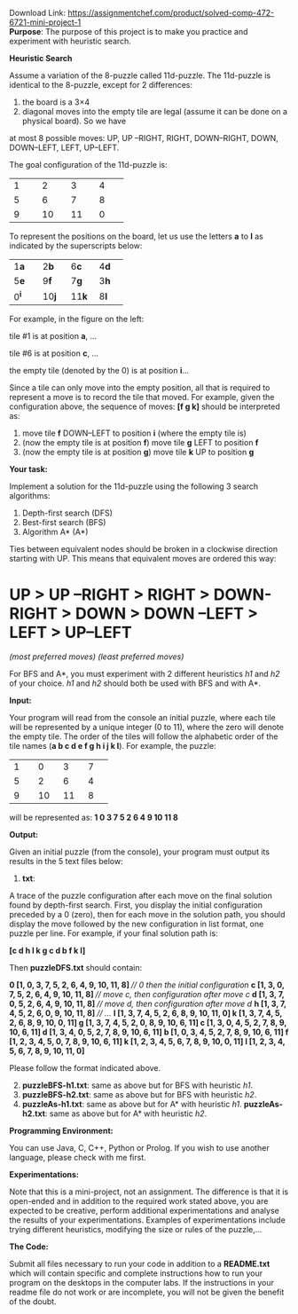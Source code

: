 Download Link: https://assignmentchef.com/product/solved-comp-472-6721-mini-project-1
<br>
<strong>Purpose</strong>:           The purpose of this project is to make you practice and experiment with heuristic search.




<strong>Heuristic Search </strong>

<strong> </strong>

Assume a variation of the 8-puzzle called 11d-puzzle.  The 11d-puzzle is identical to the 8-puzzle, except for 2 differences:

<ol>

 <li>the board is a 3×4</li>

 <li>diagonal moves into the empty tile are legal (assume it can be done on a physical board). So we have</li>

</ol>

at most 8 possible moves: UP, UP –RIGHT, RIGHT, DOWN–RIGHT, DOWN, DOWN–LEFT, LEFT, UP–LEFT.




The goal configuration of the 11d-puzzle is:




<table width="142">

 <tbody>

  <tr>

   <td width="35">1</td>

   <td width="36">2</td>

   <td width="35">3</td>

   <td width="36">4</td>

  </tr>

  <tr>

   <td width="35">5</td>

   <td width="36">6</td>

   <td width="35">7</td>

   <td width="36">8</td>

  </tr>

  <tr>

   <td width="35">9</td>

   <td width="36">10</td>

   <td width="35">11</td>

   <td width="36">0</td>

  </tr>

 </tbody>

</table>




To represent the positions on the board, let us use the letters <strong>a</strong> to <strong>l</strong> as indicated by the superscripts below:




<table width="142">

 <tbody>

  <tr>

   <td width="36">1<strong>a</strong></td>

   <td width="35">2<strong>b</strong></td>

   <td width="35">6<strong>c</strong></td>

   <td width="35">4<strong>d</strong></td>

  </tr>

  <tr>

   <td width="36">5<strong>e</strong></td>

   <td width="35">9<strong>f</strong></td>

   <td width="35">7<strong>g</strong></td>

   <td width="35">3<strong>h</strong></td>

  </tr>

  <tr>

   <td width="36">0<strong><sup>i</sup></strong></td>

   <td width="35">10<strong>j</strong></td>

   <td width="35">11<strong>k</strong></td>

   <td width="35">8<strong>l</strong></td>

  </tr>

 </tbody>

</table>

For example, in the figure on the left:

tile #1 is at position <strong>a</strong>, …

tile #6 is at position <strong>c</strong>, …

<sub>                                                                               </sub>the empty tile (denoted by the 0) is at position <strong>i</strong>…




Since a tile can only move into the empty position, all that is required to represent a move is to record the tile that moved.  For example, given the configuration above, the sequence of moves: <strong>[f g k]</strong> should be interpreted as:

<ol>

 <li>move tile <strong>f</strong> DOWN–LEFT to position <strong>i</strong> (where the empty tile is)</li>

 <li>(now the empty tile is at position <strong>f</strong>) move tile <strong>g</strong> LEFT to position <strong>f</strong></li>

 <li>(now the empty tile is at position <strong>g</strong>) move tile <strong>k</strong> UP to position <strong>g</strong></li>

</ol>




<strong>Your task: </strong>

Implement a solution for the 11d-puzzle using the following 3 search algorithms:

<ol>

 <li>Depth-first search (DFS)</li>

 <li>Best-first search (BFS)</li>

 <li>Algorithm A* (A*)</li>

</ol>




Ties between equivalent nodes should be broken in a clockwise direction starting with UP.  This means that equivalent moves are ordered this way:

<h1>UP &gt;  UP –RIGHT  &gt;  RIGHT  &gt;  DOWN- RIGHT  &gt;  DOWN  &gt;  DOWN –LEFT  &gt;  LEFT &gt; UP–LEFT</h1>

<em>(most preferred moves)</em>                                                                        <em>(least preferred moves)</em>




For BFS and A*, you must experiment with 2 different heuristics <em>h1</em> and <em>h2 </em>of your choice.  <em>h1</em> and <em>h2</em> should both be used with BFS and with A*.

<strong>Input: </strong>

Your program will read from the console an initial puzzle, where each tile will be represented by a unique integer (0 to 11), where the zero will denote the empty tile. The order of the tiles will follow the alphabetic order of the tile names (<strong>a b c d e f g h i j k l</strong>). For example, the puzzle:




<table width="114">

 <tbody>

  <tr>

   <td width="28">1</td>

   <td width="29">0</td>

   <td width="29">3</td>

   <td width="28">7</td>

  </tr>

  <tr>

   <td width="28">5</td>

   <td width="29">2</td>

   <td width="29">6</td>

   <td width="28">4</td>

  </tr>

  <tr>

   <td width="28">9</td>

   <td width="29">10</td>

   <td width="29">11</td>

   <td width="28">8</td>

  </tr>

 </tbody>

</table>




will be represented as:  <strong>1 0 3 7 5 2 6 4 9 10 11 8 </strong>

<strong> </strong>

<strong>Output: </strong>

Given an initial puzzle (from the console), your program must output its results in the 5 text files below:




<ol>

 <li><strong>txt</strong>:</li>

</ol>

A trace of the puzzle configuration after each move on the final solution found by depth-first search.   First, you display the initial configuration preceded by a 0 (zero), then for each move in the solution path, you should display the move followed by the new configuration in list format, one puzzle per line.  For example, if your final solution path is:

<strong>[c d h l k g c d b f k l]  </strong>

Then <strong>puzzleDFS.txt</strong> should contain:




<strong>0 [1, 0, 3, 7, 5, 2, 6, 4, 9, 10, 11, 8] </strong><em>// 0 then the initial configuration </em><strong>c [1, 3, 0, 7, 5, 2, 6, 4, 9, 10, 11, 8] </strong><em>// move c, then configuration after move c </em><strong>d [1, 3, 7, 0, 5, 2, 6, 4, 9, 10, 11, 8] </strong><em>// move d, then configuration after move d </em><strong>h [1, 3, 7, 4, 5, 2, 6, 0, 9, 10, 11, 8] </strong><em>// … </em><strong>l [1, 3, 7, 4, 5, 2, 6, 8, 9, 10, 11, 0] k [1, 3, 7, 4, 5, 2, 6, 8, 9, 10, 0, 11] g [1, 3, 7, 4, 5, 2, 0, 8, 9, 10, 6, 11] c [1, 3, 0, 4, 5, 2, 7, 8, 9, 10, 6, 11] d [1, 3, 4, 0, 5, 2, 7, 8, 9, 10, 6, 11] b [1, 0, 3, 4, 5, 2, 7, 8, 9, 10, 6, 11] f [1, 2, 3, 4, 5, 0, 7, 8, 9, 10, 6, 11] k [1, 2, 3, 4, 5, 6, 7, 8, 9, 10, 0, 11] l [1, 2, 3, 4, 5, 6, 7, 8, 9, 10, 11, 0]  </strong>




Please follow the format indicated above.




<ol start="2">

 <li><strong>puzzleBFS-h1.txt</strong>: same as above but for BFS with heuristic<em> h1</em>.</li>

 <li><strong>puzzleBFS-h2.txt</strong>: same as above but for BFS with heuristic <em>h2</em>.</li>

 <li><strong>puzzleAs-h1.txt</strong>: same as above but for A* with heuristic<em> h1</em>. <strong>puzzleAs-h2.txt</strong>: same as above but for A* with heuristic <em>h2</em>.</li>

</ol>

<strong> </strong>

<strong>Programming Environment: </strong>

You can use Java, C, C++, Python or Prolog.  If you wish to use another language, please check with me first.

<strong> </strong>

<strong>Experimentations: </strong>

Note that this is a mini-project, not an assignment.  The difference is that it is open-ended and in addition to the required work stated above, you are expected to be creative, perform additional experimentations and analyse the results of your experimentations.  Examples of experimentations include trying different heuristics, modifying the size or rules of the puzzle,…




<strong>The Code: </strong>

Submit all files necessary to run your code in addition to a <strong>README.txt </strong>which will contain specific and complete instructions how to run your program on the desktops in the computer labs.  If the instructions in your readme file do not work or are incomplete, you will not be given the benefit of the doubt.

<strong> </strong>

<strong> </strong>












